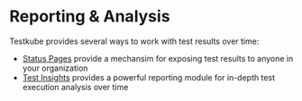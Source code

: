 # Reporting & Analysis

Testkube provides several ways to work with test results over time:

- [Status Pages](../testkube-pro/articles/status-pages) provide a mechansim for exposing test results to anyone in your organization
- [Test Insights](test-insights) provides a powerful reporting module for in-depth test execution analysis over time
